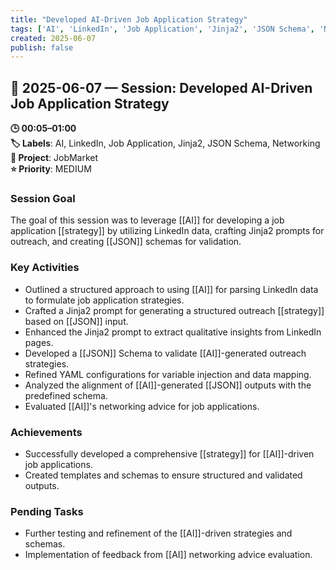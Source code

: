 ```yaml
---
title: "Developed AI-Driven Job Application Strategy"
tags: ['AI', 'LinkedIn', 'Job Application', 'Jinja2', 'JSON Schema', 'Networking']
created: 2025-06-07
publish: false
---
```


## 📅 2025-06-07 — Session: Developed AI-Driven Job Application Strategy

**🕒 00:05–01:00**  
**🏷️ Labels**: AI, LinkedIn, Job Application, Jinja2, JSON Schema, Networking  
**📂 Project**: JobMarket  
**⭐ Priority**: MEDIUM  


### Session Goal
The goal of this session was to leverage [[AI]] for developing a job application [[strategy]] by utilizing LinkedIn data, crafting Jinja2 prompts for outreach, and creating [[JSON]] schemas for validation.

### Key Activities
- Outlined a structured approach to using [[AI]] for parsing LinkedIn data to formulate job application strategies.
- Crafted a Jinja2 prompt for generating a structured outreach [[strategy]] based on [[JSON]] input.
- Enhanced the Jinja2 prompt to extract qualitative insights from LinkedIn pages.
- Developed a [[JSON]] Schema to validate [[AI]]-generated outreach strategies.
- Refined YAML configurations for variable injection and data mapping.
- Analyzed the alignment of [[AI]]-generated [[JSON]] outputs with the predefined schema.
- Evaluated [[AI]]'s networking advice for job applications.

### Achievements
- Successfully developed a comprehensive [[strategy]] for [[AI]]-driven job applications.
- Created templates and schemas to ensure structured and validated outputs.

### Pending Tasks
- Further testing and refinement of the [[AI]]-driven strategies and schemas.
- Implementation of feedback from [[AI]] networking advice evaluation.
